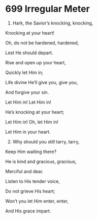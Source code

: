 # 699 Irregular Meter

1.  Hark, the Savior’s knocking, knocking,

Knocking at your heart!

Oh, do not be hardened, hardened,

Lest He should depart.

Rise and open up your heart,

Quickly let Him in;

Life divine He’ll give you, give you,

And forgive your sin.

Let Him in! Let Him in!

He’s knocking at your heart;

Let Him in! Oh, let Him in!

Let Him in your heart.

2.  Why should you still tarry, tarry,

Keep Him waiting there?

He is kind and gracious, gracious,

Merciful and dear.

Listen to His tender voice,

Do not grieve His heart;

Won’t you let Him enter, enter,

And His grace impart.

